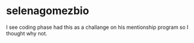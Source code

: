# selenagomezbio
I see coding phase had this as a challange on his mentionship program so I thought why not.
